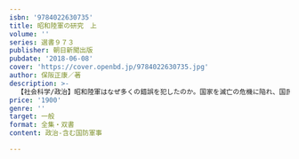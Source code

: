 ```yaml
---
isbn: '9784022630735'
title: 昭和陸軍の研究　上
volume: ''
series: 選書９７３
publisher: 朝日新聞出版
pubdate: '2018-06-08'
cover: 'https://cover.openbd.jp/9784022630735.jpg'
author: 保阪正康／著
description: >-
  【社会科学/政治】昭和陸軍はなぜ多くの錯誤を犯したのか。国家を滅亡の危機に陥れ、国民に過酷な運命を強いた昭和陸軍はどのような組織だったのか。500人余りの関係者の証言と膨大な資料から、その解明を試み実像を描いた著者渾身の力作。
price: '1900'
genre: ''
target: 一般
format: 全集・双書
content: 政治-含む国防軍事

---
```

